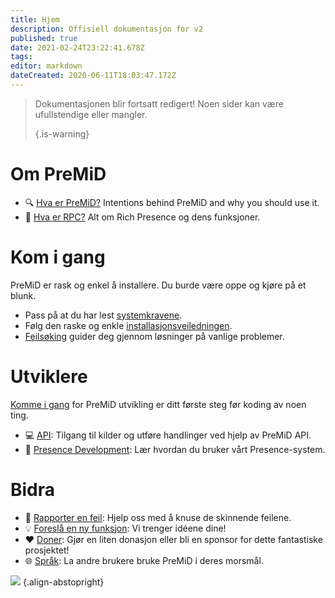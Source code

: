 ```yaml
---
title: Hjem
description: Offisiell dokumentasjon for v2
published: true
date: 2021-02-24T23:22:41.678Z
tags:
editor: markdown
dateCreated: 2020-06-11T18:03:47.172Z
---
```


> Dokumentasjonen blir fortsatt redigert! Noen sider kan være ufullstendige eller mangler. 
> 
> {.is-warning}

# Om PreMiD
- :mag: [Hva er PreMiD?](/about) Intentions behind PreMiD and why you should use it.
- :link: [Hva er RPC?](https://discordapp.com/rich-presence) Alt om Rich Presence og dens funksjoner.

# Kom i gang

PreMiD er rask og enkel å installere. Du burde være oppe og kjøre på et blunk.

- Pass på at du har lest [systemkravene](/install/requirements).
- Følg den raske og enkle [installasjonsveiledningen](/install).
- [Feilsøking](/troubleshooting) guider deg gjennom løsninger på vanlige problemer.

# Utviklere

[Komme i gang](/dev) for PreMiD utvikling er ditt første steg før koding av noen ting.

- :computer: [API](/dev/api): Tilgang til kilder og utføre handlinger ved hjelp av PreMiD API.
- :wrench: [Presence Development](/dev/presence): Lær hvordan du bruker vårt Presence-system.

# Bidra
- :bug: [Rapporter en feil](https://github.com/PreMiD): Hjelp oss med å knuse de skinnende feilene.
- :bulb: [Foreslå en ny funksjon](https://discord.premid.app/): Vi trenger idéene dine!
- :heart: [Doner](https://www.patreon.com/Timeraa): Gjør en liten donasjon eller bli en sponsor for dette fantastiske prosjektet!
- :globe_with_meridians: [Språk](https://translate.premid.app): La andre brukere bruke PreMiD i deres morsmål.

![](https://beta.premid.app/img/logo.2b414dc2.gif) {.align-abstopright}